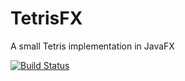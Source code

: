 # TetrisFX
A small Tetris implementation in JavaFX

[![Build Status](https://travis-ci.org/PtitNoony/TetrisFX.svg?branch=master)](https://travis-ci.org/PtitNoony/TetrisFX)
